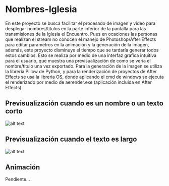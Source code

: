 # Nombres-Iglesia
En este proyecto se busca facilitar el procesado de imagen y video para desplegar nombres/títulos en la parte inferior de la pantalla para las transmisiones de la Iglesia el Encuentro. Pues en ocaciones las personas que realizan el stream no conocen el manejo de Photoshop/After Effects para editar parametros en la animación y la generación de la imagen, además, este proyecto disminuye el tiempo que se tardaría generar todos estos cambios.
Esto se realiza por medio de una interfaz grafica intuitiva para el usuario, que muestra una previsualización de como se vería el nombre/titulo una vez exportado. Para la generación de la imagen se utiliza la libreria Pillow de Python, y para la renderización de proyectos de After Effects se usa la libreria OS, donde aplicando el cmd de windows se ejecuta el renderizado por medio de aerender.exe (aplicación incluida en After Effects). <br />

## Previsualización cuando es un nombre o un texto corto

![alt text](https://user-images.githubusercontent.com/53503084/113650602-16466c80-9656-11eb-8262-d6cad9d91a77.png)

## Previsualización cuando el texto es largo

![alt text](https://user-images.githubusercontent.com/53503084/113650943-b3a1a080-9656-11eb-9c28-13f8afd0540e.png)

## Animación
Pendiente...
